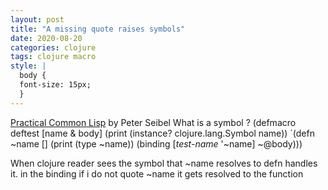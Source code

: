 ```yaml
---
layout: post
title: "A missing quote raises symbols"
date: 2020-08-20
categories: clojure
tags: clojure macro
style: |
  body {
  font-size: 15px;
  } 
---
```

[Practical Common Lisp](http://www.gigamonkeys.com/book/) by Peter Seibel 
What is a symbol ?
(defmacro deftest
  [name & body]
  (print (instance? clojure.lang.Symbol name))
  `(defn ~name
     []
     (print (type ~name))
     (binding [*test-name* '~name]
       ~@body)))

When clojure reader sees the symbol that ~name resolves to defn handles it.
in the binding if i do not quote ~name it gets resolved to the function

